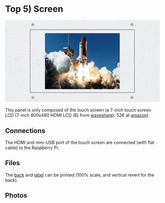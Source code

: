 # Top 5) Screen 

![panel](T5-design.jpg)

This panel is only composed of the touch screen (a 7-inch touch screen LCD (7-inch 800x480 HDMI LCD (B) from [waveshare](https://www.waveshare.com/wiki/7inch_HDMI_LCD_(B))): 52€ at [amazon](https://www.amazon.fr/gp/product/B01HPV6RUS/ref=oh_aui_detailpage_o07_s00)).

## Connections
The HDMI and mini-USB port of the touch screen are connected (with flat cable) to the Raspberry Pi.


## Files
The [back](T5-back.pdf) and [label](T5-label.pdf) can be printed (100% scale, and vertical revert for the back).


## Photos
